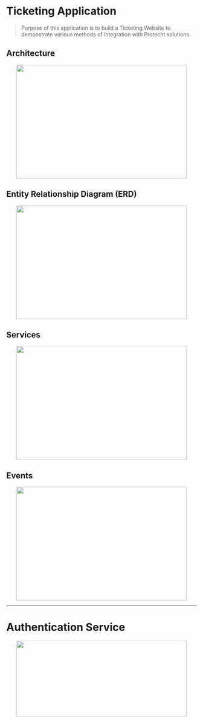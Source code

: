 # Ticketing Application 
> Purpose of this application is to build a Ticketing Website to demonstrate various methods of integration with Protecht solutions. 

## Architecture
<p align="center">
    <img src="https://user-images.githubusercontent.com/8760590/160291545-0baab474-5f72-4276-b031-013a562d101a.png" width=450 height=300>
</p>

## Entity Relationship Diagram (ERD)
<p align="center">
    <img src="https://user-images.githubusercontent.com/8760590/160290384-67c93356-2f39-4e01-ab59-c92838092bd9.png" width=450 height=300>
</p>

## Services 
<p align="center">
    <img src="https://user-images.githubusercontent.com/8760590/160290825-fda0c534-11f4-4be9-b8ce-fdda977ec72d.png" width=450 height=300>
</p>

## Events 
<p align="center">
    <img src="https://user-images.githubusercontent.com/8760590/160291107-d0181c57-c186-46b5-9fc5-811df03c389b.png" width=450 height=300>
</p>

<hr>

# Authentication Service

<p align="center">
    <img src="https://user-images.githubusercontent.com/8760590/160296715-73eea169-5536-4e38-bd04-84def9626a9e.png" width=450 height=200>
</p>

